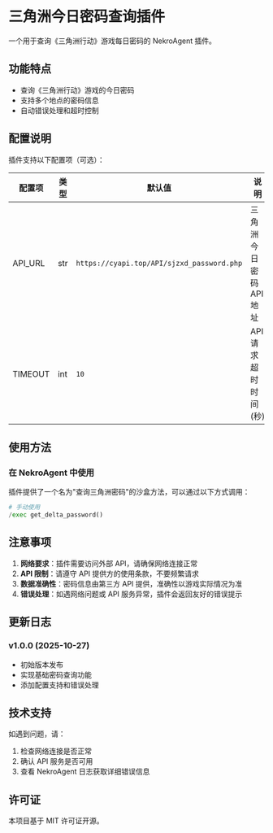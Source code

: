 # 三角洲今日密码查询插件

一个用于查询《三角洲行动》游戏每日密码的 NekroAgent 插件。

## 功能特点

- 查询《三角洲行动》游戏的今日密码
- 支持多个地点的密码信息
- 自动错误处理和超时控制

## 配置说明

插件支持以下配置项（可选）：

| 配置项 | 类型 | 默认值 | 说明 |
|--------|------|--------|------|
| API_URL | str | `https://cyapi.top/API/sjzxd_password.php` | 三角洲今日密码API地址 |
| TIMEOUT | int | `10` | API请求超时时间(秒) |

## 使用方法

### 在 NekroAgent 中使用

插件提供了一个名为"查询三角洲密码"的沙盒方法，可以通过以下方式调用：

```python
# 手动使用
/exec get_delta_password()
```

## 注意事项

1. **网络要求**：插件需要访问外部 API，请确保网络连接正常
2. **API 限制**：请遵守 API 提供方的使用条款，不要频繁请求
3. **数据准确性**：密码信息由第三方 API 提供，准确性以游戏实际情况为准
4. **错误处理**：如遇网络问题或 API 服务异常，插件会返回友好的错误提示

## 更新日志

### v1.0.0 (2025-10-27)
-  初始版本发布
-  实现基础密码查询功能
-  添加配置支持和错误处理

## 技术支持

如遇到问题，请：
1. 检查网络连接是否正常
2. 确认 API 服务是否可用
3. 查看 NekroAgent 日志获取详细错误信息

## 许可证

本项目基于 MIT 许可证开源。